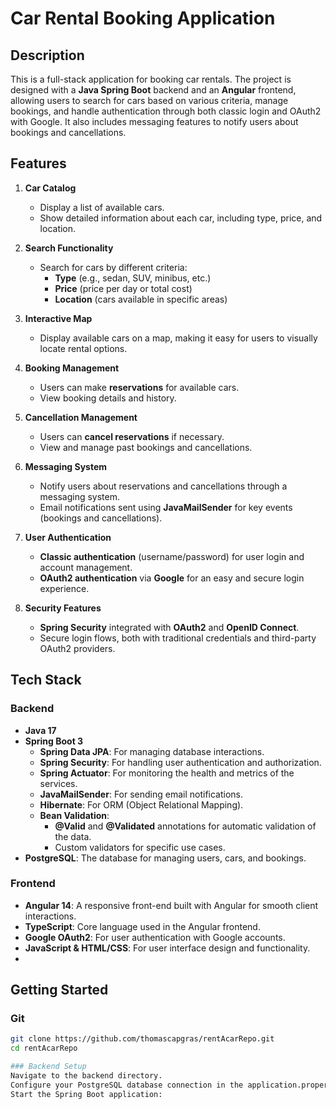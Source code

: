 # Car Rental Booking Application

## Description
This is a full-stack application for booking car rentals. The project is designed with a **Java Spring Boot** backend and an **Angular** frontend, allowing users to search for cars based on various criteria, manage bookings, and handle authentication through both classic login and OAuth2 with Google. It also includes messaging features to notify users about bookings and cancellations.

## Features
1. **Car Catalog**
   - Display a list of available cars.
   - Show detailed information about each car, including type, price, and location.

2. **Search Functionality**
   - Search for cars by different criteria:
     - **Type** (e.g., sedan, SUV, minibus, etc.)
     - **Price** (price per day or total cost)
     - **Location** (cars available in specific areas)

3. **Interactive Map**
   - Display available cars on a map, making it easy for users to visually locate rental options.

4. **Booking Management**
   - Users can make **reservations** for available cars.
   - View booking details and history.

5. **Cancellation Management**
   - Users can **cancel reservations** if necessary.
   - View and manage past bookings and cancellations.

6. **Messaging System**
   - Notify users about reservations and cancellations through a messaging system.
   - Email notifications sent using **JavaMailSender** for key events (bookings and cancellations).

7. **User Authentication**
   - **Classic authentication** (username/password) for user login and account management.
   - **OAuth2 authentication** via **Google** for an easy and secure login experience.

8. **Security Features**
   - **Spring Security** integrated with **OAuth2** and **OpenID Connect**.
   - Secure login flows, both with traditional credentials and third-party OAuth2 providers.

## Tech Stack

### Backend
- **Java 17**
- **Spring Boot 3**
  - **Spring Data JPA**: For managing database interactions.
  - **Spring Security**: For handling user authentication and authorization.
  - **Spring Actuator**: For monitoring the health and metrics of the services.
  - **JavaMailSender**: For sending email notifications.
  - **Hibernate**: For ORM (Object Relational Mapping).
  - **Bean Validation**: 
    - **@Valid** and **@Validated** annotations for automatic validation of the data.
    - Custom validators for specific use cases.
- **PostgreSQL**: The database for managing users, cars, and bookings.

### Frontend
- **Angular 14**: A responsive front-end built with Angular for smooth client interactions.
- **TypeScript**: Core language used in the Angular frontend.
- **Google OAuth2**: For user authentication with Google accounts.
- **JavaScript & HTML/CSS**: For user interface design and functionality.
- 
## Getting Started
### Git
```bash
git clone https://github.com/thomascapgras/rentAcarRepo.git
cd rentAcarRepo

### Backend Setup
Navigate to the backend directory.
Configure your PostgreSQL database connection in the application.properties file.
Start the Spring Boot application:





